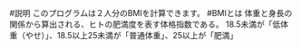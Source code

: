 #説明
このプログラムは２人分のBMIを計算できます。
#BMIとは
体重と身長の関係から算出される、ヒトの肥満度を表す体格指数である。
18.5未満が「低体重（やせ）」、18.5以上25未満が「普通体重」、25以上が「肥満」